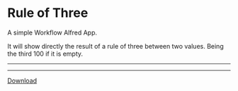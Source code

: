 Rule of Three
=============

A simple Workflow Alfred App.

It will show directly the result of a rule of three between two values​​. Being the third 100 if it is empty.

---



---

[Download](https://github.com/unavezfui/Rule-of-Three/blob/master/Rule-of-Three.alfredworkflow?raw=true)
